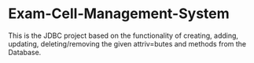 # Exam-Cell-Management-System
This is the JDBC project based on the functionality of creating, adding, updating, deleting/removing the given attriv=butes and methods from the Database.
